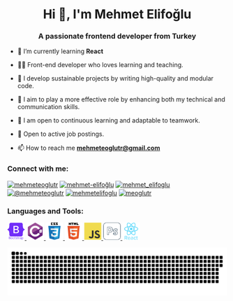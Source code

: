 <h1 align="center">Hi 👋, I'm Mehmet Elifoğlu</h1>
<h3 align="center">A passionate frontend developer from Turkey</h3>


- 🌱 I’m currently learning **React**

- 👨‍💻 Front-end developer who loves learning and teaching.
  
- 📝 I develop sustainable projects by writing high-quality and modular code.

- 📄 I aim to play a more effective role by enhancing both my technical and communication skills.

- 👯 I am open to continuous learning and adaptable to teamwork. 

- 🤝 Open to active job postings. 

- 📫 How to reach me **mehmeteoglutr@gmail.com**



<h3 align="left">Connect with me:</h3>
<p align="left">
<a href="https://twitter.com/mehmeteoglutr" target="blank"><img align="center" src="https://raw.githubusercontent.com/rahuldkjain/github-profile-readme-generator/master/src/images/icons/Social/twitter.svg" alt="mehmeteoglutr" height="30" width="40" /></a>
<a href="https://linkedin.com/in/mehmet-elifoğlu" target="blank"><img align="center" src="https://raw.githubusercontent.com/rahuldkjain/github-profile-readme-generator/master/src/images/icons/Social/linked-in-alt.svg" alt="mehmet-elifoğlu" height="30" width="40" /></a>
<a href="https://instagram.com/mehmet_elifoglu" target="blank"><img align="center" src="https://raw.githubusercontent.com/rahuldkjain/github-profile-readme-generator/master/src/images/icons/Social/instagram.svg" alt="mehmet_elifoglu" height="30" width="40" /></a>
<a href="https://medium.com/@mehmeteoglutr" target="blank"><img align="center" src="https://raw.githubusercontent.com/rahuldkjain/github-profile-readme-generator/master/src/images/icons/Social/medium.svg" alt="@mehmeteoglutr" height="30" width="40" /></a>
<a href="https://www.youtube.com/c/mehmetelifoglu" target="blank"><img align="center" src="https://raw.githubusercontent.com/rahuldkjain/github-profile-readme-generator/master/src/images/icons/Social/youtube.svg" alt="mehmetelifoglu" height="30" width="40" /></a>
<a href="https://discord.gg/meoglutr" target="blank"><img align="center" src="https://raw.githubusercontent.com/rahuldkjain/github-profile-readme-generator/master/src/images/icons/Social/discord.svg" alt="meoglutr" height="30" width="40" /></a>
</p>

<h3 align="left">Languages and Tools:</h3>
<p align="left"> <a href="https://getbootstrap.com" target="_blank" rel="noreferrer"> <img src="https://raw.githubusercontent.com/devicons/devicon/master/icons/bootstrap/bootstrap-plain-wordmark.svg" alt="bootstrap" width="40" height="40"/> </a> <a href="https://www.w3schools.com/cs/" target="_blank" rel="noreferrer"> <img src="https://raw.githubusercontent.com/devicons/devicon/master/icons/csharp/csharp-original.svg" alt="csharp" width="40" height="40"/> </a> <a href="https://www.w3schools.com/css/" target="_blank" rel="noreferrer"> <img src="https://raw.githubusercontent.com/devicons/devicon/master/icons/css3/css3-original-wordmark.svg" alt="css3" width="40" height="40"/> </a> <a href="https://www.w3.org/html/" target="_blank" rel="noreferrer"> <img src="https://raw.githubusercontent.com/devicons/devicon/master/icons/html5/html5-original-wordmark.svg" alt="html5" width="40" height="40"/> </a> <a href="https://developer.mozilla.org/en-US/docs/Web/JavaScript" target="_blank" rel="noreferrer"> <img src="https://raw.githubusercontent.com/devicons/devicon/master/icons/javascript/javascript-original.svg" alt="javascript" width="40" height="40"/> </a> <a href="https://www.photoshop.com/en" target="_blank" rel="noreferrer"> <img src="https://raw.githubusercontent.com/devicons/devicon/master/icons/photoshop/photoshop-line.svg" alt="photoshop" width="40" height="40"/> </a> <a href="https://reactjs.org/" target="_blank" rel="noreferrer"> <img src="https://raw.githubusercontent.com/devicons/devicon/master/icons/react/react-original-wordmark.svg" alt="react" width="40" height="40"/> </a> </p>


<picture>
  <source media="(prefers-color-scheme: dark)" srcset="https://raw.githubusercontent.com/meoglutr/meoglutr/output/github-contribution-grid-snake-dark.svg">
  <source media="(prefers-color-scheme: light)" srcset="https://raw.githubusercontent.com/meoglutr/meoglutr/output/github-contribution-grid-snake.svg">
  <img alt="github contribution grid snake animation" src="https://raw.githubusercontent.com/meoglutr/meoglutr/output/github-contribution-grid-snake.svg">
</picture>
